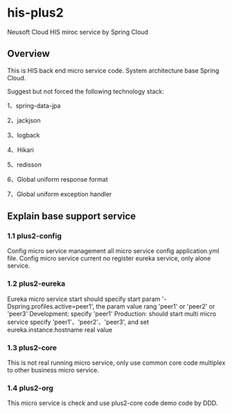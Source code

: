 # his-plus2 
Neusoft Cloud HIS miroc service by Spring Cloud

## Overview
  This is HIS back end micro service code. System architecture base Spring Cloud.
  
  Suggest but not forced the following technology stack:
  
  1、spring-data-jpa
  
  2、jackjson
  
  3、logback
  
  4、Hikari
  
  5、redisson
  
  6、Global uniform response format
  
  7、Global uniform exception handler

## Explain base support service
### 1.1 plus2-config
   Config micro service management all micro service config application.yml file.
   Config micro service current no register eureka service, only alone service.
### 1.2 plus2-eureka
   Eureka micro service start should specify start param '-Dspring.profiles.active=peer1', the param value rang 'peer1' or 'peer2' or 'peer3'
   Development: specify 'peer1'
   Production: should start multi micro service specify 'peer1'、'peer2'、'peer3', and set eureka.instance.hostname real value
### 1.3 plus2-core
   This is not real running micro service, only use common core code multiplex to other business micro service.
### 1.4 plus2-org
   This micro service is check and use plus2-core code demo code by DDD.   
